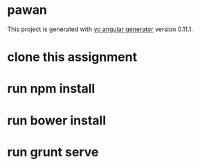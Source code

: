 # pawan

This project is generated with [yo angular generator](https://github.com/yeoman/generator-angular)
version 0.11.1.

# clone this assignment
# run npm install
# run bower install
# run grunt serve
